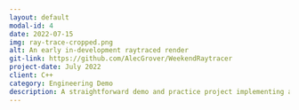 ```yaml
---
layout: default
modal-id: 4
date: 2022-07-15
img: ray-trace-cropped.png
alt: An early in-development raytraced render
git-link: https://github.com/AlecGrover/WeekendRaytracer
project-date: July 2022
client: C++
category: Engineering Demo
description: A straightforward demo and practice project implementing a C++ raytracer. Built by hand, and with a dedicated camera, rendering, Vector and Ray system, and a 3D transform object.
---
```

